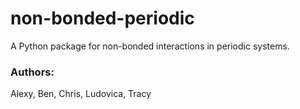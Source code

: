 # non-bonded-periodic
A Python package for non-bonded interactions in periodic systems.

### Authors:
Alexy,
Ben,
Chris,
Ludovica,
Tracy
